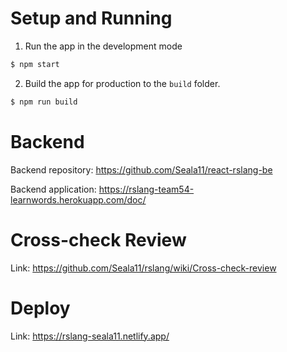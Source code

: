 # Setup and Running

1. Run the app in the development mode

```bash
$ npm start
```

2. Build the app for production to the `build` folder.
```bash
$ npm run build
```

# Backend

Backend repository: https://github.com/Seala11/react-rslang-be

Backend application: https://rslang-team54-learnwords.herokuapp.com/doc/

# Cross-check Review

Link: https://github.com/Seala11/rslang/wiki/Cross-check-review

# Deploy

Link: https://rslang-seala11.netlify.app/
